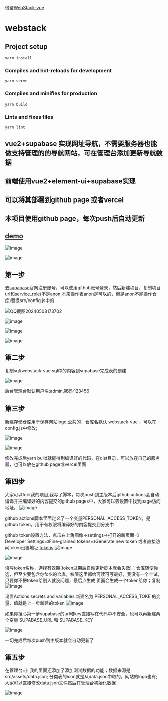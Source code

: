借鉴[WebStack-vue](https://github.com/Anjaxs/WebStack-vue)
# webstack

## Project setup
```
yarn install
```

### Compiles and hot-reloads for development
```
yarn serve
```

### Compiles and minifies for production
```
yarn build
```

### Lints and fixes files
```
yarn lint
```

## vue2+supabase 实现网址导航，不需要服务器也能做支持管理的的导航网站，可在管理台添加更新导航数据
## 前端使用vue2+element-ui+supabase实现
## 可以将其部署到github page 或者vercel
## 本项目使用github page，每次push后自动更新

## [demo](https://aa1049372051.github.io/webstack-vue-supabase/)

![image](https://github.com/aa1049372051/aa1049372051.github.io/assets/13846404/c3dd89d9-a566-479d-b9af-1946f40a7840)

![image](https://github.com/aa1049372051/aa1049372051.github.io/assets/13846404/7ef8303e-629f-4af4-8058-c1c93e100e31)


## 第一步
去[supabase](https://supabase.com/)官网注册账号，可以使用github账号登录，然后新建项目，复制项目url和service_role(不是anon,本来操作表anon是可以的，但是anon不能操作仓库)替换src/config.js中的

![QQ截图20240508173702](https://github.com/aa1049372051/aa1049372051.github.io/assets/13846404/0bda2eb9-cdee-4c17-b033-415ddd9e80b4)

![image](https://github.com/aa1049372051/aa1049372051.github.io/assets/13846404/cf22f86a-1a39-4dca-babf-e60b77df48d7)

![image](https://github.com/aa1049372051/aa1049372051.github.io/assets/13846404/fdb7ff02-e127-4203-b1bb-65b5104691c9)

![image](https://github.com/aa1049372051/aa1049372051.github.io/assets/13846404/006471b6-eac3-4ab1-9196-aa9b72c90991)


## 第二步

复制sql/webstack-vue.sql中的内容到supabase完成表的创建

![image](https://github.com/aa1049372051/aa1049372051.github.io/assets/13846404/aeeea387-ee6b-44f3-baf6-7b88d9c1a5f4)

后台管理台默认用户名:admin,密码:123456


## 第三步
新建存储仓库用于保存网站logo,公共的，仓库名默认 webstack-vue ，可以在config.js中修改;

![image](https://github.com/aa1049372051/aa1049372051.github.io/assets/13846404/17aca304-e5eb-4b96-a182-263339c4f80b)

![image](https://github.com/aa1049372051/aa1049372051.github.io/assets/13846404/78691111-0e02-4d69-8694-c8c7267ec366)

修改完成后yarn build就能得到编译好的代码，在dist目录，可以放在自己的服务器，也可以放在github page或vercel里面


## 第四步

大家可以fork我的项目,我写了脚本，每次push到主版本后github actions会自动编译并把编译好的内容提交的github pages中，大家可以去设置中找到page访问地址。
![image](https://github.com/aa1049372051/aa1049372051.github.io/assets/13846404/07be6ac3-1f39-4b22-8a21-a39fa0bc1b58)


github actions脚本里面定义了一个变量PERSONAL_ACCESS_TOKEN，是github token，用于有权限将编译好的内容提交到分支中

github token设置方法，点击右上角图像=>settings=>打开的新页面=》Developer Settings=》Fine-grained  tokens=》Generate new token
或者直接访问token设置地址 [tokens](https://github.com/settings/tokens)
![image](https://github.com/aa1049372051/aa1049372051.github.io/assets/13846404/504ec574-6f4f-4bcd-a2bc-827ccf2ba36c)

![image](https://github.com/aa1049372051/aa1049372051.github.io/assets/13846404/8bca4526-1021-4db1-94f6-60c80441ea10)

填写token名称，选择有效期(token过期后自动更新脚本就会失效)；仓库随便你选，但至少要包含你fork的仓库，权限这里都给可读可写最好，我没有一个个试，只要你不把token给别人就没问题，最后点生成
页面会生成一个token给你；复制
![image](https://github.com/aa1049372051/aa1049372051.github.io/assets/13846404/5ef37be9-1a38-4887-9588-7256547afa8c)

设置Actions secrets and variables
新建名为 PERSONAL_ACCESS_TOKE 的变量，值就是上一步新建的token
![image](https://github.com/aa1049372051/aa1049372051.github.io/assets/13846404/7f098633-43b2-4524-b0b0-307e0c560007)

如果你担心第一步supabase的url和key直接写在代码中不安全，也可以再新建两个变量
SUPABASE_URL 和 SUPABASE_KEY

![image](https://github.com/aa1049372051/aa1049372051.github.io/assets/13846404/549a7097-32d2-49cc-a35e-50bfe3725e5c)

一切完成后每次push到主版本就会自动更新了


## 第五步
在管理台=》我的里面还添加了添加测试数据的功能；数据来源是src/assets/data.json;
分类表的icon就是从data.json中取的，网站的logo也有;
大家可以直接修改data.json文件然后在管理台初始化数据

![image](https://github.com/aa1049372051/aa1049372051.github.io/assets/13846404/7cdbbe8a-0a02-4bc5-8f8d-bf49ad7a6121)




